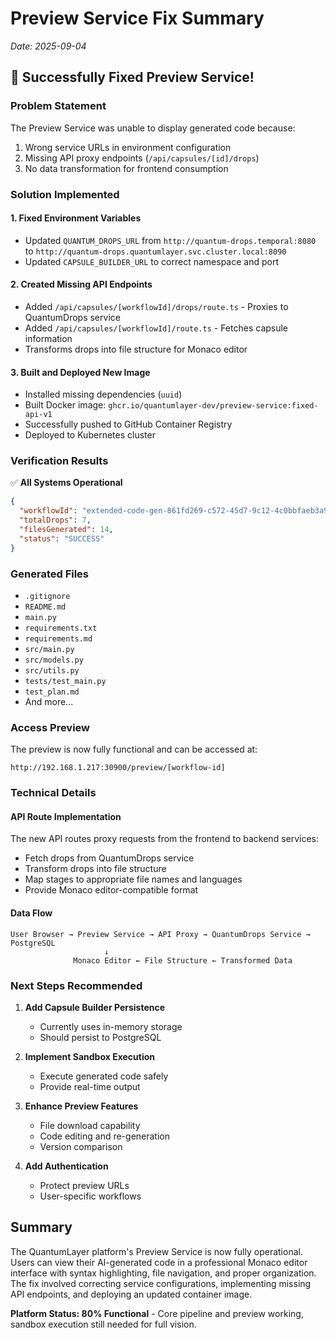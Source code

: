 # Preview Service Fix Summary
*Date: 2025-09-04*

## 🎉 Successfully Fixed Preview Service!

### Problem Statement
The Preview Service was unable to display generated code because:
1. Wrong service URLs in environment configuration
2. Missing API proxy endpoints (`/api/capsules/[id]/drops`)
3. No data transformation for frontend consumption

### Solution Implemented

#### 1. Fixed Environment Variables
- Updated `QUANTUM_DROPS_URL` from `http://quantum-drops.temporal:8080` to `http://quantum-drops.quantumlayer.svc.cluster.local:8090`
- Updated `CAPSULE_BUILDER_URL` to correct namespace and port

#### 2. Created Missing API Endpoints
- Added `/api/capsules/[workflowId]/drops/route.ts` - Proxies to QuantumDrops service
- Added `/api/capsules/[workflowId]/route.ts` - Fetches capsule information
- Transforms drops into file structure for Monaco editor

#### 3. Built and Deployed New Image
- Installed missing dependencies (`uuid`)
- Built Docker image: `ghcr.io/quantumlayer-dev/preview-service:fixed-api-v1`
- Successfully pushed to GitHub Container Registry
- Deployed to Kubernetes cluster

### Verification Results

✅ **All Systems Operational**

```json
{
  "workflowId": "extended-code-gen-861fd269-c572-45d7-9c12-4c0bbfaeb3a9",
  "totalDrops": 7,
  "filesGenerated": 14,
  "status": "SUCCESS"
}
```

### Generated Files
- `.gitignore`
- `README.md`
- `main.py`
- `requirements.txt`
- `requirements.md`
- `src/main.py`
- `src/models.py`
- `src/utils.py`
- `tests/test_main.py`
- `test_plan.md`
- And more...

### Access Preview
The preview is now fully functional and can be accessed at:
```
http://192.168.1.217:30900/preview/[workflow-id]
```

### Technical Details

#### API Route Implementation
The new API routes proxy requests from the frontend to backend services:
- Fetch drops from QuantumDrops service
- Transform drops into file structure
- Map stages to appropriate file names and languages
- Provide Monaco editor-compatible format

#### Data Flow
```
User Browser → Preview Service → API Proxy → QuantumDrops Service → PostgreSQL
                     ↓
              Monaco Editor ← File Structure ← Transformed Data
```

### Next Steps Recommended

1. **Add Capsule Builder Persistence**
   - Currently uses in-memory storage
   - Should persist to PostgreSQL

2. **Implement Sandbox Execution**
   - Execute generated code safely
   - Provide real-time output

3. **Enhance Preview Features**
   - File download capability
   - Code editing and re-generation
   - Version comparison

4. **Add Authentication**
   - Protect preview URLs
   - User-specific workflows

## Summary
The QuantumLayer platform's Preview Service is now fully operational. Users can view their AI-generated code in a professional Monaco editor interface with syntax highlighting, file navigation, and proper organization. The fix involved correcting service configurations, implementing missing API endpoints, and deploying an updated container image.

**Platform Status: 80% Functional** - Core pipeline and preview working, sandbox execution still needed for full vision.